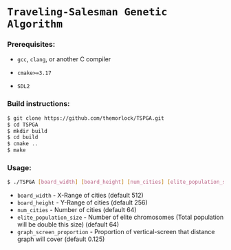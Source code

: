 `Traveling-Salesman Genetic Algorithm`
=
### Prerequisites:
- `gcc`, `clang`, or another C compiler

 - `cmake>=3.17`
 
 - `SDL2`
 
 ### Build instructions:
```sh
$ git clone https://github.com/themorlock/TSPGA.git
$ cd TSPGA
$ mkdir build
$ cd build
$ cmake ..
$ make
```

 ### Usage:
```sh
$ ./TSPGA [board_width] [board_height] [num_cities] [elite_population_size] [graph_screen_proportion] 
```
- `board_width` - X-Range of cities (default 512)
- `board_height` - Y-Range of cities (default 256)
- `num_cities` - Number of cities (default 64)
- `elite_population_size` - Number of elite chromosomes (Total population will be double this size) (default 64)
- `graph_screen_proportion` - Proportion of vertical-screen that distance graph will cover (default 0.125)

